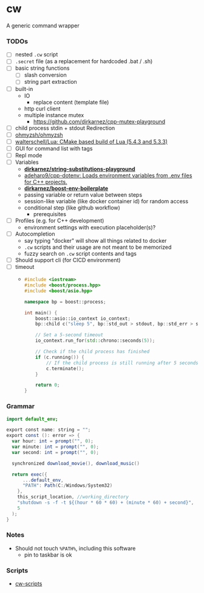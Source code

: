 cw
==
A generic command wrapper

### TODOs
- [ ] nested `.cw` script
- [ ] `.secret` file (as a replacement for hardcoded .bat / .sh)
- [ ] basic string functions
  - [ ] slash conversion
  - [ ] string part extraction
- [ ] built-in
    - IO
      - replace content (template file)
    - http curl client
    - multiple instance mutex
      - https://github.com/dirkarnez/cpp-mutex-playground
- [ ] child process stdin + stdout Redirection
- [ ] [ohmyzsh/ohmyzsh](https://github.com/ohmyzsh/ohmyzsh)
- [ ] [walterschell/Lua: CMake based build of Lua (5.4.3 and 5.3.3)](https://github.com/walterschell/Lua)
- [ ] GUI for command list with tags
- [ ] Repl mode
- [ ] Variables
  - [**dirkarnez/string-substitutions-playground**](https://github.com/dirkarnez/string-substitutions-playground)
  - [adeharo9/cpp-dotenv: Loads environment variables from .env files for C++ projects.](https://github.com/adeharo9/cpp-dotenv#variable-resolution)
  - [**dirkarnez/boost-env-boilerplate**](https://github.com/dirkarnez/boost-env-boilerplate)
  - passing variable or return value between steps
  - session-like variable (like docker container id) for random access
  - conditional step (like github workflow)
    - prerequisites
- [ ] Profiles (e.g. for C++ development) 
  - environment settings with execution placeholder(s)?
- [ ] Autocompletion
  - say typing "docker" will show all things related to docker
  - `.cw` scripts and their usage are not meant to be memorized
  - fuzzy search on `.cw` script contents and tags 
- [ ] Should support cli (for CICD environment)
- [ ] timeout
  - ```c++
    #include <iostream>
    #include <boost/process.hpp>
    #include <boost/asio.hpp>
    
    namespace bp = boost::process;
    
    int main() {
        boost::asio::io_context io_context;
        bp::child c("sleep 5", bp::std_out > stdout, bp::std_err > stderr, io_context);
    
        // Set a 5-second timeout
        io_context.run_for(std::chrono::seconds(5));
    
        // Check if the child process has finished
        if (c.running()) {
            // If the child process is still running after 5 seconds, terminate it
            c.terminate();
        }
    
        return 0;
    }
    ```

### Grammar
```actionscript
import default_env;

export const name: string = "";
export const (): error => {
  var hour: int = prompt("", 0);
  var minute: int = prompt("", 0);
  var second: int = prompt("", 0);

  synchronized download_movie(), download_music()

  return exec({
      ...default_env,
      "PATH": Path(C:/Windows/System32)
    },
    this_script_location, //working_directory
    "shutdown -s -f -t ${(hour * 60 * 60) + (minute * 60) + second}",
    5
  );
}

```
### Notes
- Should not touch `%PATH%`, including this software
  - pin to taskbar is ok

### Scripts
- [cw-scripts](https://github.com/dirkarnez/cw-scripts)

